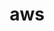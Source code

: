 ---
layout: default
title: aws
nav_order: 1
has_children: true
permalink: /docs/BE/aws
parent: backend
---